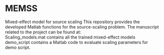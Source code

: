 # MEMSS
Mixed-effect model for source scaling
This repository provides the developed Matlab functions for the source-scaling problem. 
The manuscript related to the project can be found at:   
Scaling_models.mat contains all the trained mixed-effect models
demo_script contains a Matlab code to evaluate scaling parameters for demo script.
